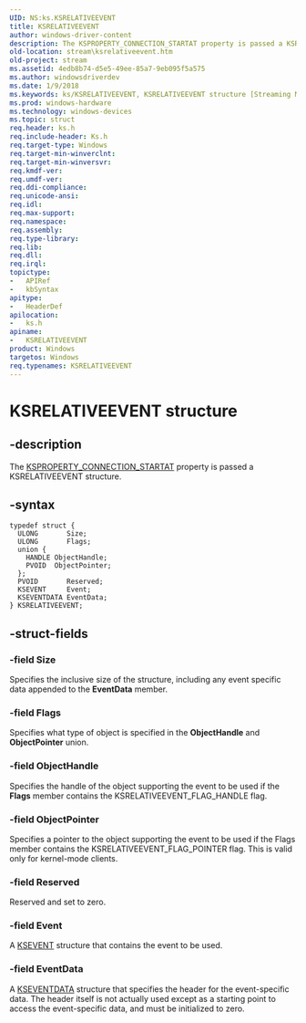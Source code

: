 ```yaml
---
UID: NS:ks.KSRELATIVEEVENT
title: KSRELATIVEEVENT
author: windows-driver-content
description: The KSPROPERTY_CONNECTION_STARTAT property is passed a KSRELATIVEEVENT structure.
old-location: stream\ksrelativeevent.htm
old-project: stream
ms.assetid: 4edb8b74-d5e5-49ee-85a7-9eb095f5a575
ms.author: windowsdriverdev
ms.date: 1/9/2018
ms.keywords: ks/KSRELATIVEEVENT, KSRELATIVEEVENT structure [Streaming Media Devices], stream.ksrelativeevent, ks-struct_d79f6a15-6e44-4d81-b4f1-c113cbc2ee79.xml, KSRELATIVEEVENT
ms.prod: windows-hardware
ms.technology: windows-devices
ms.topic: struct
req.header: ks.h
req.include-header: Ks.h
req.target-type: Windows
req.target-min-winverclnt: 
req.target-min-winversvr: 
req.kmdf-ver: 
req.umdf-ver: 
req.ddi-compliance: 
req.unicode-ansi: 
req.idl: 
req.max-support: 
req.namespace: 
req.assembly: 
req.type-library: 
req.lib: 
req.dll: 
req.irql: 
topictype:
-	APIRef
-	kbSyntax
apitype:
-	HeaderDef
apilocation:
-	ks.h
apiname:
-	KSRELATIVEEVENT
product: Windows
targetos: Windows
req.typenames: KSRELATIVEEVENT
---
```


# KSRELATIVEEVENT structure


## -description


The <a href="https://msdn.microsoft.com/library/windows/hardware/ff565109">KSPROPERTY_CONNECTION_STARTAT</a> property is passed a KSRELATIVEEVENT structure.


## -syntax


````
typedef struct {
  ULONG       Size;
  ULONG       Flags;
  union {
    HANDLE ObjectHandle;
    PVOID  ObjectPointer;
  };
  PVOID       Reserved;
  KSEVENT     Event;
  KSEVENTDATA EventData;
} KSRELATIVEEVENT;
````


## -struct-fields




### -field Size

Specifies the inclusive size of the structure, including any event specific data appended to the <b>EventData</b> member.


### -field Flags

Specifies what type of object is specified in the <b>ObjectHandle</b> and <b>ObjectPointer</b> union.


### -field ObjectHandle

Specifies the handle of the object supporting the event to be used if the <b>Flags</b> member contains the KSRELATIVEEVENT_FLAG_HANDLE flag.


### -field ObjectPointer

Specifies a pointer to the object supporting the event to be used if the Flags member contains the KSRELATIVEEVENT_FLAG_POINTER flag. This is valid only for kernel-mode clients.


### -field Reserved

Reserved and set to zero.


### -field Event

A <a href="..\ks\nf-ks-ikscontrol-ksevent.md">KSEVENT</a> structure that contains the event to be used.


### -field EventData

A <a href="..\ks\ns-ks-kseventdata.md">KSEVENTDATA</a> structure that specifies the header for the event-specific data. The header itself is not actually used except as a starting point to access the event-specific data, and must be initialized to zero.

